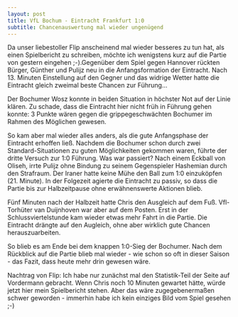 ```yaml
---
layout: post
title: VfL Bochum - Eintracht Frankfurt 1:0
subtitle: Chancenauswertung mal wieder ungenügend
---
```


Da unser liebestoller Flip anscheinend mal wieder besseres zu tun hat, als einen Spielbericht zu schreiben, möchte ich wenigstens kurz auf die Partie von gestern eingehen ;-).Gegenüber dem Spiel gegen Hannover rückten Bürger, Günther und Pulijz neu in die Anfangsformation der Eintracht. Nach 13. Minuten Einstellung auf den Gegner und das widrige Wetter hatte die Eintracht gleich zweimal beste Chancen zur Führung...

Der Bochumer Wosz konnte in beiden Situation in höchster Not auf der Linie klären. Zu schade, dass die Eintracht hier nicht früh in Führung gehen konnte: 3 Punkte wären gegen die grippegeschwächten Bochumer im Rahmen des Möglichen gewesen.

So kam aber mal wieder alles anders, als die gute Anfangsphase der Eintracht erhoffen ließ. Nachdem die Bochumer schon durch zwei Standard-Situationen zu guten Möglichkeiten gekommen waren, führte der dritte Versuch zur 1:0 Führung. Was war passiert? Nach einem Eckball von Oliseh, irrte Pulijz ohne Bindung zu seinem Gegenspieler Hashemian durch den Strafraum. Der Iraner hatte keine Mühe den Ball zum 1:0 einzuköpfen (21. Minute). In der Folgezeit agierte die Eintracht zu passiv, so dass die Partie bis zur Halbzeitpause ohne erwähnenswerte Aktionen blieb.

Fünf Minuten nach der Halbzeit hatte Chris den Ausgleich auf dem Fuß. Vfl-Torhüter van Duijnhoven war aber auf dem Posten. Erst in der Schlussviertelstunde kam wieder etwas mehr Fahrt in die Partie. Die Eintracht drängte auf den Augleich, ohne aber wirklich gute Chancen herauszuarbeiten.

So blieb es am Ende bei dem knappen 1:0-Sieg der Bochumer. Nach dem Rückblick auf die Partie blieb mal wieder - wie schon so oft in dieser Saison - das Fazit, dass heute mehr drin gewesen wäre.

Nachtrag von Flip: Ich habe nur zunächst mal den Statistik-Teil der Seite auf Vordermann gebracht. Wenn Chris noch 10 Minuten gewartet hätte, würde jetzt hier mein Spielbericht stehen. Aber das wäre zugegebenermaßen schwer geworden - immerhin habe ich kein einziges Bild vom Spiel gesehen ;-)
